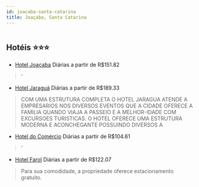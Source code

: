 ```yaml
---
id: joacaba-santa-catarina
title: Joaçaba, Santa Catarina
---
```


<center><img src="https://static.hotelurbano.com/reservas/prod0/9/9377/5aba3c2ede74c_hotel-joacaba.jpg" alt="" /></center>


## Hotéis ⭐️⭐️⭐️

-    [Hotel Joaçaba](https://www.hurb.com/aud/https://www.hurb.com/hoteis/joacaba/hotel-joacaba-9377?cmp=18055) Diárias a partir de R$151.82
   > '
-    [Hotel Jaraguá](https://www.hurb.com/aud/https://www.hurb.com/hoteis/joacaba/hotel-jaragua-OMN-3155?cmp=18055) Diárias a partir de R$189.33
   > COM UMA ESTRUTURA COMPLETA O HOTEL JARAGUA ATENDE A EMPRESARIOS NOS DIVERSOS EVENTOS QUE A CIDADE OFERECE A FAMILIA QUANDO VIAJA A PASSEIO E A MELHOR-IDADE COM EXCURSOES TURISTICAS. O HOTEL OFERECE UMA ESTRUTURA MODERNA E ACONCHEGANTE POSSUINDO DIVERSOS A
-    [Hotel do Comércio](https://www.hurb.com/aud/https://www.hurb.com/hoteis/joacaba/hotel-do-comercio-9990?cmp=18055) Diárias a partir de R$104.61
   > '
-    [Hotel Farol](https://www.hurb.com/aud/https://www.hurb.com/hoteis/joacaba/hotel-farol-5490?cmp=18055) Diárias a partir de R$122.07
   > Para sua comodidade, a propriedade oferece estacionamento gratuito.
